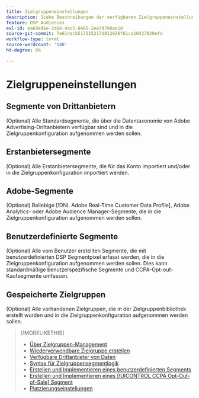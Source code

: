 ```yaml
---
title: Zielgruppeneinstellungen
description: Siehe Beschreibungen der verfügbaren Zielgruppeneinstellungen.
feature: DSP Audiences
exl-id: ea69ed6e-2d68-4ac5-8465-2ee7d798ae1d
source-git-commit: 7e614ecb517515217d812926f61ca10437820efd
workflow-type: tm+mt
source-wordcount: '148'
ht-degree: 0%

---
```


# Zielgruppeneinstellungen

## Segmente von Drittanbietern

(Optional) Alle Standardsegmente, die über die Datentaxonomie von Adobe Advertising-Drittanbietern verfügbar sind und in die Zielgruppenkonfiguration aufgenommen werden sollen.

## Erstanbietersegmente

(Optional) Alle Erstanbietersegmente, die für das Konto importiert und/oder in die Zielgruppenkonfiguration importiert werden.

## Adobe-Segmente

(Optional) Beliebige [!DNL Adobe Real-Time Customer Data Profile], Adobe Analytics- oder Adobe Audience Manager-Segmente, die in die Zielgruppenkonfiguration aufgenommen werden sollen.

## Benutzerdefinierte Segmente

(Optional) Alle vom Benutzer erstellten Segmente, die mit benutzerdefinierten DSP Segmentpixel erfasst werden, die in die Zielgruppenkonfiguration aufgenommen werden sollen. Dies kann standardmäßige benutzerspezifische Segmente und CCPA-Opt-out-Kaufsegmente umfassen.

## Gespeicherte Zielgruppen

(Optional) Alle vorhandenen Zielgruppen, die in der Zielgruppenbibliothek erstellt wurden und in die Zielgruppenkonfiguration aufgenommen werden sollen.

>[!MORELIKETHIS]
>
>* [Über Zielgruppen-Management](audience-about.md)
>* [Wiederverwendbare Zielgruppe erstellen](reusable-audience-create.md)
>* [Verfügbare Drittanbieter von Daten](third-party-data-providers.md)
>* [Syntax für Zielgruppensegmentlogik](audience-segment-logic-syntax.md)
>* [Erstellen und Implementieren eines benutzerdefinierten Segments](custom-segment-create.md)
>* [Erstellen und Implementieren eines [!UICONTROL CCPA Opt-Out-of-Sale] Segment](ccpa-opt-out-segment-create.md)
>* [Platzierungseinstellungen](/help/dsp/campaign-management/placements/placement-settings.md)

